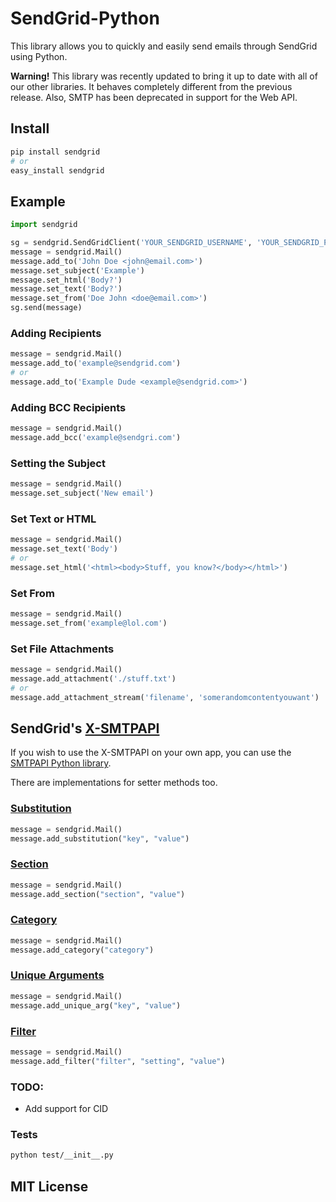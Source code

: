 # SendGrid-Python #
This library allows you to quickly and easily send emails through SendGrid using Python.

**Warning!** This library was recently updated to bring it up to date with all of our other libraries. It behaves completely different from the previous release. Also, SMTP has been deprecated in support for the Web API.

## Install 

```bash
pip install sendgrid
# or
easy_install sendgrid
```

## Example

```python
import sendgrid

sg = sendgrid.SendGridClient('YOUR_SENDGRID_USERNAME', 'YOUR_SENDGRID_PASSWORD')
message = sendgrid.Mail()
message.add_to('John Doe <john@email.com>')
message.set_subject('Example')
message.set_html('Body?')
message.set_text('Body?')
message.set_from('Doe John <doe@email.com>')
sg.send(message)
```

### Adding Recipients

```python
message = sendgrid.Mail()
message.add_to('example@sendgrid.com')
# or
message.add_to('Example Dude <example@sendgrid.com>')
```

### Adding BCC Recipients

```python
message = sendgrid.Mail()
message.add_bcc('example@sendgri.com')
```

### Setting the Subject

```python
message = sendgrid.Mail()
message.set_subject('New email')
```

### Set Text or HTML

```python
message = sendgrid.Mail()
message.set_text('Body')
# or
message.set_html('<html><body>Stuff, you know?</body></html>')
```

### Set From

```python
message = sendgrid.Mail()
message.set_from('example@lol.com')
```

### Set File Attachments

```python
message = sendgrid.Mail()
message.add_attachment('./stuff.txt')
# or
message.add_attachment_stream('filename', 'somerandomcontentyouwant')
```

## SendGrid's  [X-SMTPAPI](http://sendgrid.com/docs/API_Reference/SMTP_API/)

If you wish to use the X-SMTPAPI on your own app, you can use the [SMTPAPI Python library](https://github.com/sendgrid/smtpapi-python).

There are implementations for setter methods too.

### [Substitution](http://sendgrid.com/docs/API_Reference/SMTP_API/substitution_tags.html)

```python
message = sendgrid.Mail()
message.add_substitution("key", "value")
```

### [Section](http://sendgrid.com/docs/API_Reference/SMTP_API/section_tags.html)

```python
message = sendgrid.Mail()
message.add_section("section", "value")
```

### [Category](http://sendgrid.com/docs/Delivery_Metrics/categories.html)

```python
message = sendgrid.Mail()
message.add_category("category")
```

### [Unique Arguments](http://sendgrid.com/docs/API_Reference/SMTP_API/unique_arguments.html)

```python
message = sendgrid.Mail()
message.add_unique_arg("key", "value")
```

### [Filter](http://sendgrid.com/docs/API_Reference/SMTP_API/apps.html)

```python
message = sendgrid.Mail()
message.add_filter("filter", "setting", "value")
```

### TODO:

* Add support for CID

### Tests

```bash
python test/__init__.py
```

## MIT License
